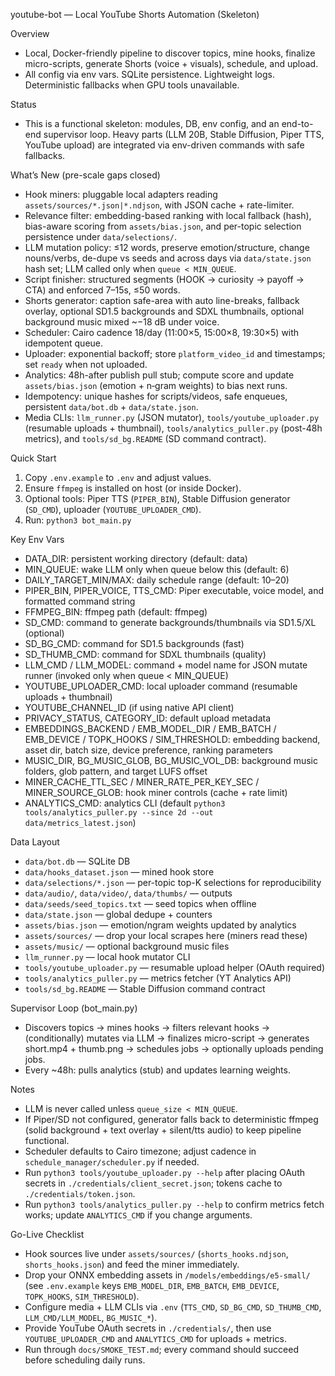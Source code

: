youtube-bot — Local YouTube Shorts Automation (Skeleton)

Overview
- Local, Docker-friendly pipeline to discover topics, mine hooks, finalize micro-scripts, generate Shorts (voice + visuals), schedule, and upload.
- All config via env vars. SQLite persistence. Lightweight logs. Deterministic fallbacks when GPU tools unavailable.

Status
- This is a functional skeleton: modules, DB, env config, and an end-to-end supervisor loop. Heavy parts (LLM 20B, Stable Diffusion, Piper TTS, YouTube upload) are integrated via env-driven commands with safe fallbacks.

What’s New (pre-scale gaps closed)
- Hook miners: pluggable local adapters reading `assets/sources/*.json|*.ndjson`, with JSON cache + rate-limiter.
- Relevance filter: embedding-based ranking with local fallback (hash), bias-aware scoring from `assets/bias.json`, and per-topic selection persistence under `data/selections/`.
- LLM mutation policy: ≤12 words, preserve emotion/structure, change nouns/verbs, de-dupe vs seeds and across days via `data/state.json` hash set; LLM called only when `queue < MIN_QUEUE`.
- Script finisher: structured segments (HOOK → curiosity → payoff → CTA) and enforced 7–15s, ≤50 words.
- Shorts generator: caption safe-area with auto line-breaks, fallback overlay, optional SD1.5 backgrounds and SDXL thumbnails, optional background music mixed ~−18 dB under voice.
- Scheduler: Cairo cadence 18/day (11:00×5, 15:00×8, 19:30×5) with idempotent queue.
- Uploader: exponential backoff; store `platform_video_id` and timestamps; set `ready` when not uploaded.
- Analytics: 48h-after publish pull stub; compute score and update `assets/bias.json` (emotion + n‑gram weights) to bias next runs.
- Idempotency: unique hashes for scripts/videos, safe enqueues, persistent `data/bot.db` + `data/state.json`.
- Media CLIs: `llm_runner.py` (JSON mutator), `tools/youtube_uploader.py` (resumable uploads + thumbnail), `tools/analytics_puller.py` (post-48h metrics), and `tools/sd_bg.README` (SD command contract).

Quick Start
1) Copy `.env.example` to `.env` and adjust values.
2) Ensure `ffmpeg` is installed on host (or inside Docker).
3) Optional tools: Piper TTS (`PIPER_BIN`), Stable Diffusion generator (`SD_CMD`), uploader (`YOUTUBE_UPLOADER_CMD`).
4) Run: `python3 bot_main.py`

Key Env Vars
- DATA_DIR: persistent working directory (default: data)
- MIN_QUEUE: wake LLM only when queue below this (default: 6)
- DAILY_TARGET_MIN/MAX: daily schedule range (default: 10–20)
- PIPER_BIN, PIPER_VOICE, TTS_CMD: Piper executable, voice model, and formatted command string
- FFMPEG_BIN: ffmpeg path (default: ffmpeg)
- SD_CMD: command to generate backgrounds/thumbnails via SD1.5/XL (optional)
- SD_BG_CMD: command for SD1.5 backgrounds (fast)
- SD_THUMB_CMD: command for SDXL thumbnails (quality)
- LLM_CMD / LLM_MODEL: command + model name for JSON mutate runner (invoked only when queue < MIN_QUEUE)
- YOUTUBE_UPLOADER_CMD: local uploader command (resumable uploads + thumbnail)
- YOUTUBE_CHANNEL_ID (if using native API client)
- PRIVACY_STATUS, CATEGORY_ID: default upload metadata
- EMBEDDINGS_BACKEND / EMB_MODEL_DIR / EMB_BATCH / EMB_DEVICE / TOPK_HOOKS / SIM_THRESHOLD: embedding backend, asset dir, batch size, device preference, ranking parameters
- MUSIC_DIR, BG_MUSIC_GLOB, BG_MUSIC_VOL_DB: background music folders, glob pattern, and target LUFS offset
- MINER_CACHE_TTL_SEC / MINER_RATE_PER_KEY_SEC / MINER_SOURCE_GLOB: hook miner controls (cache + rate limit)
- ANALYTICS_CMD: analytics CLI (default `python3 tools/analytics_puller.py --since 2d --out data/metrics_latest.json`)

Data Layout
- `data/bot.db` — SQLite DB
- `data/hooks_dataset.json` — mined hook store
- `data/selections/*.json` — per-topic top-K selections for reproducibility
- `data/audio/`, `data/video/`, `data/thumbs/` — outputs
- `data/seeds/seed_topics.txt` — seed topics when offline
- `data/state.json` — global dedupe + counters
- `assets/bias.json` — emotion/ngram weights updated by analytics
- `assets/sources/` — drop your local scrapes here (miners read these)
- `assets/music/` — optional background music files
- `llm_runner.py` — local hook mutator CLI
- `tools/youtube_uploader.py` — resumable upload helper (OAuth required)
- `tools/analytics_puller.py` — metrics fetcher (YT Analytics API)
- `tools/sd_bg.README` — Stable Diffusion command contract

Supervisor Loop (bot_main.py)
- Discovers topics → mines hooks → filters relevant hooks → (conditionally) mutates via LLM → finalizes micro-script → generates short.mp4 + thumb.png → schedules jobs → optionally uploads pending jobs.
- Every ~48h: pulls analytics (stub) and updates learning weights.

Notes
- LLM is never called unless `queue_size < MIN_QUEUE`.
- If Piper/SD not configured, generator falls back to deterministic ffmpeg (solid background + text overlay + silent/tts audio) to keep pipeline functional.
- Scheduler defaults to Cairo timezone; adjust cadence in `schedule_manager/scheduler.py` if needed.
- Run `python3 tools/youtube_uploader.py --help` after placing OAuth secrets in `./credentials/client_secret.json`; tokens cache to `./credentials/token.json`.
- Run `python3 tools/analytics_puller.py --help` to confirm metrics fetch works; update `ANALYTICS_CMD` if you change arguments.

Go-Live Checklist
- Hook sources live under `assets/sources/` (`shorts_hooks.ndjson`, `shorts_hooks.json`) and feed the miner immediately.
- Drop your ONNX embedding assets in `/models/embeddings/e5-small/` (see `.env.example` keys `EMB_MODEL_DIR`, `EMB_BATCH`, `EMB_DEVICE`, `TOPK_HOOKS`, `SIM_THRESHOLD`).
- Configure media + LLM CLIs via `.env` (`TTS_CMD`, `SD_BG_CMD`, `SD_THUMB_CMD`, `LLM_CMD/LLM_MODEL`, `BG_MUSIC_*`).
- Provide YouTube OAuth secrets in `./credentials/`, then use `YOUTUBE_UPLOADER_CMD` and `ANALYTICS_CMD` for uploads + metrics.
- Run through `docs/SMOKE_TEST.md`; every command should succeed before scheduling daily runs.
